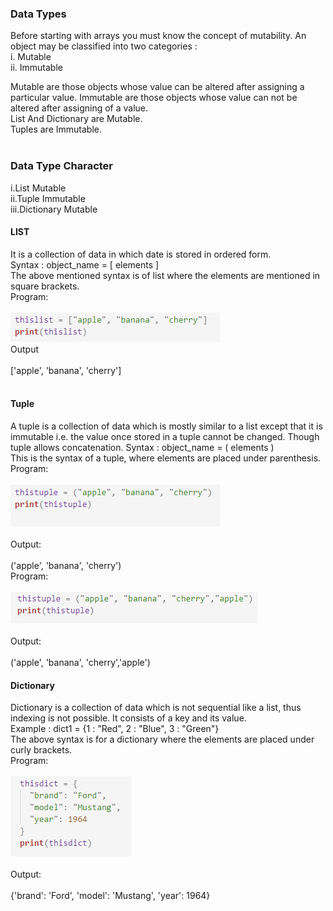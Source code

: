  <h3>Data Types</h3>
                     Before starting with arrays you must know the concept of mutability.
An object may be classified into two categories :<br>
i. Mutable<br>
ii. Immutable<br>

Mutable are those objects whose value can be altered after assigning a particular value.
Immutable are those objects whose value can not be altered after assigning of a value.<br>
List And Dictionary are Mutable.<br>
Tuples are Immutable.<br><br>

<h3>Data Type Character</h3>
i.List Mutable<br>
ii.Tuple Immutable<br>
iii.Dictionary Mutable<br>
                    <h4>LIST</h4>It is a collection of data in which date is stored in ordered form.<br>
                    Syntax : object_name = [ elements ]<br>
                    The above mentioned syntax is of list where the elements are mentioned in square brackets.<br>
                    Program:<br><br>
                    <img src="images/img2.PNG"><br>
                    Output<br><br>
                    ['apple', 'banana', 'cherry']<br><br>
                    <h4>Tuple</h4>A tuple is a collection of data which is mostly similar to a list except that it is immutable i.e. the value once stored in a tuple cannot be changed. Though tuple allows concatenation.
                    Syntax : object_name = ( elements ) <br>
                    This is the syntax of a tuple, where elements are placed under parenthesis.<br>
                    Program:<br><br>
                    <img src="images/img3.PNG"><br><br>
                    Output:<br><br>
                    ('apple', 'banana', 'cherry')<br>
                    Program:<br><br>
                    <img src="images/img4.PNG"><br><br>
                    Output:<br><br>
                    ('apple', 'banana', 'cherry','apple')<br>
 <h4>Dictionary</h4>Dictionary is a collection of data which is not sequential like a list, thus indexing is not possible.
It consists of a key and its value.<br>
Example : dict1 = {1 : "Red", 2 : "Blue", 3 : "Green"}<br>
The above syntax is for a dictionary where the elements are placed under curly brackets.<br>
Program:<br><br>
<img src="images/img5.PNG"><br><br>
Output:<br><br>
{'brand': 'Ford', 'model': 'Mustang', 'year': 1964}
